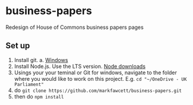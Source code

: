 # business-papers
Redesign of House of Commons business papers pages

## Set up

1. Install git.
    a. [Windows](https://git-scm.com/download/win)
2. Install Node.js. Use the LTS version. [Node downloads](https://nodejs.org/en/download/)
3. Usings your your teminal or Git for windows, navigate to the folder where you would like to work on this project. E.g. `cd "~/OneDrive - UK Parliament"`
4. do `git clone https://github.com/markfawcett/business-papers.git`
5. then do `npm install`



